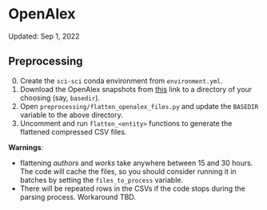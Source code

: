 # OpenAlex

Updated: Sep 1, 2022

## Preprocessing
0. Create the `sci-sci` conda environment from `environment.yml`.
1. Download the OpenAlex snapshots from [this](https://docs.openalex.org/download-snapshot/download-to-your-machine)
   link to a directory of your choosing (say, `basedir`).
2. Open `preprocessing/flatten_openalex_files.py` and update the `BASEDIR` variable to the above directory.
3. Uncomment and run `flatten_<entity>` functions to generate the flattened compressed CSV files.

**Warnings**:

* flattening _authors_ and _works_ take anywhere between 15 and 30 hours. The code will cache the files, so you
  should consider running it in batches by setting the `files_to_process` variable.
* There will be repeated rows in the CSVs if the code stops during the parsing process. Workaround TBD. 